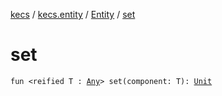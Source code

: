 [kecs](../../index.md) / [kecs.entity](../index.md) / [Entity](index.md) / [set](./set.md)

# set

`fun <reified T : `[`Any`](https://kotlinlang.org/api/latest/jvm/stdlib/kotlin/-any/index.html)`> set(component: T): `[`Unit`](https://kotlinlang.org/api/latest/jvm/stdlib/kotlin/-unit/index.html)